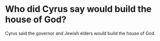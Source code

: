 # Who did Cyrus say would build the house of God?

Cyrus said the governor and Jewish elders would build the house of God.
